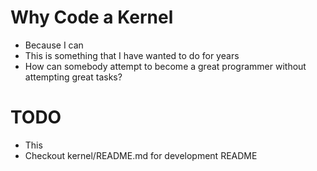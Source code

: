 # Why Code a Kernel
- Because I can
- This is something that I have wanted to do for years
- How can somebody attempt to become a great programmer without attempting great tasks?

# TODO
- This
- Checkout kernel/README.md for development README
